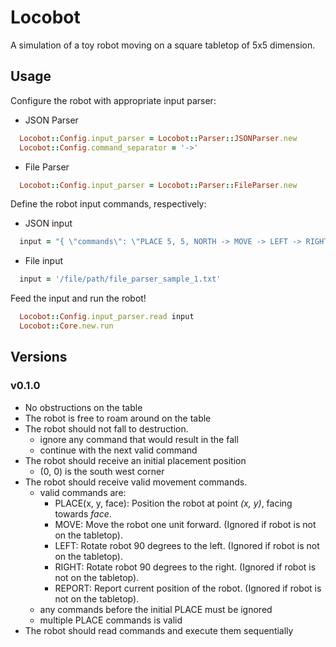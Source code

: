 # Locobot
A simulation of a toy robot moving on a square tabletop of 5x5 dimension.

## Usage
Configure the robot with appropriate input parser:

- JSON Parser
```ruby
  Locobot::Config.input_parser = Locobot::Parser::JSONParser.new
  Locobot::Config.command_separator = '->'
```

- File Parser
```ruby
  Locobot::Config.input_parser = Locobot::Parser::FileParser.new
```

Define the robot input commands, respectively:

- JSON input
```ruby
  input = "{ \"commands\": \"PLACE 5, 5, NORTH -> MOVE -> LEFT -> RIGHT -> REPORT\" }"
```

- File input
```ruby
  input = '/file/path/file_parser_sample_1.txt'
```

Feed the input and run the robot!
```ruby
  Locobot::Config.input_parser.read input
  Locobot::Core.new.run
```

## Versions
### v0.1.0
- No obstructions on the table
- The robot is free to roam around on the table
- The robot should not fall to destruction.
  + ignore any command that would result in the fall
  + continue with the next valid command
- The robot should receive an initial placement position
  + (0, 0) is the south west corner
- The robot should receive valid movement commands.
  + valid commands are:
    * PLACE(x, y, face): Position the robot at point _(x, y)_, facing towards _face_.
    * MOVE: Move the robot one unit forward. (Ignored if robot is not on the tabletop).
    * LEFT: Rotate robot 90 degrees to the left. (Ignored if robot is not on the tabletop).
    * RIGHT: Rotate robot 90 degrees to the right. (Ignored if robot is not on the tabletop).
    * REPORT: Report current position of the robot. (Ignored if robot is not on the tabletop).
  + any commands before the initial PLACE must be ignored
  + multiple PLACE commands is valid
- The robot should read commands and execute them sequentially
